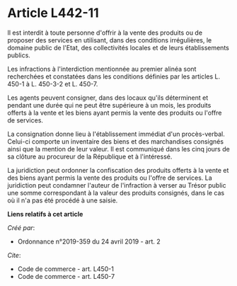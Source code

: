 # Article L442-11

Il est interdit à toute personne d'offrir à la vente des produits ou de proposer des services en utilisant, dans des
conditions irrégulières, le domaine public de l'Etat, des collectivités locales et de leurs établissements publics. 

Les infractions à l'interdiction mentionnée au premier alinéa sont recherchées et constatées dans les conditions définies par
les articles L. 450-1 à L. 450-3-2 et L. 450-7. 

Les agents peuvent consigner, dans des locaux qu'ils déterminent et pendant une durée qui ne peut être supérieure à un mois,
les produits offerts à la vente et les biens ayant permis la vente des produits ou l'offre de services. 

La consignation donne lieu à l'établissement immédiat d'un procès-verbal. Celui-ci comporte un inventaire des biens et des
marchandises consignés ainsi que la mention de leur valeur. Il est communiqué dans les cinq jours de sa clôture au procureur
de la République et à l'intéressé. 

La juridiction peut ordonner la confiscation des produits offerts à la vente et des biens ayant permis la vente des produits
ou l'offre de services. La juridiction peut condamner l'auteur de l'infraction à verser au Trésor public une somme
correspondant à la valeur des produits consignés, dans le cas où il n'a pas été procédé à une saisie.

**Liens relatifs à cet article**

_Créé par_:

  - Ordonnance n°2019-359 du 24 avril 2019 - art. 2

_Cite_:

  - Code de commerce - art. L450-1
  - Code de commerce - art. L450-7
